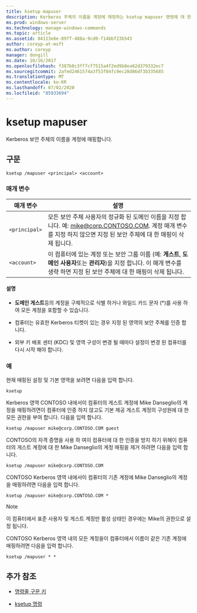```yaml
---
title: ksetup mapuser
description: Kerberos 주체의 이름을 계정에 매핑하는 ksetup mapuser 명령에 대 한 참조 문서입니다.
ms.prod: windows-server
ms.technology: manage-windows-commands
ms.topic: article
ms.assetid: 84113e6e-89ff-488a-9cd0-f14bbf23b543
author: coreyp-at-msft
ms.author: coreyp
manager: dongill
ms.date: 10/16/2017
ms.openlocfilehash: f387b8c3ff7cf7515a4f2ed9b8ea62d379332ec7
ms.sourcegitcommit: 2afed2461574a3f53f84fc9ec28d86df3b335685
ms.translationtype: MT
ms.contentlocale: ko-KR
ms.lasthandoff: 07/02/2020
ms.locfileid: "85933694"
---
```

# <a name="ksetup-mapuser"></a>ksetup mapuser

Kerberos 보안 주체의 이름을 계정에 매핑합니다.

## <a name="syntax"></a>구문

```
ksetup /mapuser <principal> <account>
```

### <a name="parameters"></a>매개 변수

| 매개 변수 | 설명 |
| --------- | ----------- |
| `<principal>` | 모든 보안 주체 사용자의 정규화 된 도메인 이름을 지정 합니다. 예: mike@corp.CONTOSO.COM. 계정 매개 변수를 지정 하지 않으면 지정 된 보안 주체에 대 한 매핑이 삭제 됩니다. |
| `<account>` | 이 컴퓨터에 있는 계정 또는 보안 그룹 이름 (예: **게스트**, **도메인 사용자**또는 **관리자**)을 지정 합니다. 이 매개 변수를 생략 하면 지정 된 보안 주체에 대 한 매핑이 삭제 됩니다. |

#### <a name="remarks"></a>설명

- **도메인 게스트**등의 계정을 구체적으로 식별 하거나 와일드 카드 문자 (*)를 사용 하 여 모든 계정을 포함할 수 있습니다.

- 컴퓨터는 유효한 Kerberos 티켓이 있는 경우 지정 된 영역의 보안 주체를 인증 합니다.

- 외부 키 배포 센터 (KDC) 및 영역 구성이 변경 될 때마다 설정이 변경 된 컴퓨터를 다시 시작 해야 합니다.

### <a name="examples"></a>예

현재 매핑된 설정 및 기본 영역을 보려면 다음을 입력 합니다.

```
ksetup
```

Kerberos 영역 CONTOSO 내에서이 컴퓨터의 게스트 계정에 Mike Danseglio의 계정을 매핑하려면이 컴퓨터에 인증 하지 않고도 기본 제공 게스트 계정의 구성원에 대 한 모든 권한을 부여 합니다. 다음을 입력 합니다.

```
ksetup /mapuser mike@corp.CONTOSO.COM guest
```

CONTOSO의 자격 증명을 사용 하 여이 컴퓨터에 대 한 인증을 방지 하기 위해이 컴퓨터의 게스트 계정에 대 한 Mike Danseglio의 계정 매핑을 제거 하려면 다음을 입력 합니다.

```
ksetup /mapuser mike@corp.CONTOSO.COM
```

CONTOSO Kerberos 영역 내에서이 컴퓨터의 기존 계정에 Mike Danseglio의 계정을 매핑하려면 다음을 입력 합니다.

```
ksetup /mapuser mike@corp.CONTOSO.COM *
```

> [!NOTE]
> 이 컴퓨터에서 표준 사용자 및 게스트 계정만 활성 상태인 경우에는 Mike의 권한으로 설정 됩니다.

CONTOSO Kerberos 영역 내의 모든 계정을이 컴퓨터에서 이름이 같은 기존 계정에 매핑하려면 다음을 입력 합니다.

```
ksetup /mapuser * *
```

## <a name="additional-references"></a>추가 참조

- [명령줄 구문 키](command-line-syntax-key.md)

- [ksetup 명령](ksetup.md)
